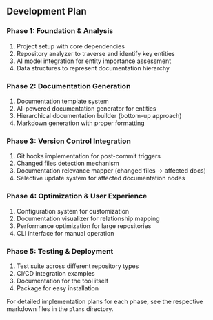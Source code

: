 ## Development Plan

### Phase 1: Foundation & Analysis
1. Project setup with core dependencies
2. Repository analyzer to traverse and identify key entities
3. AI model integration for entity importance assessment
4. Data structures to represent documentation hierarchy

### Phase 2: Documentation Generation
1. Documentation template system
2. AI-powered documentation generator for entities
3. Hierarchical documentation builder (bottom-up approach)
4. Markdown generation with proper formatting

### Phase 3: Version Control Integration
1. Git hooks implementation for post-commit triggers
2. Changed files detection mechanism
3. Documentation relevance mapper (changed files → affected docs)
4. Selective update system for affected documentation nodes

### Phase 4: Optimization & User Experience
1. Configuration system for customization
2. Documentation visualizer for relationship mapping
3. Performance optimization for large repositories
4. CLI interface for manual operation

### Phase 5: Testing & Deployment
1. Test suite across different repository types
2. CI/CD integration examples
3. Documentation for the tool itself
4. Package for easy installation

For detailed implementation plans for each phase, see the respective markdown files in the `plans` directory. 